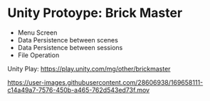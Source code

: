 # Unity Protoype: Brick Master

* Menu Screen
* Data Persistence between scenes
* Data Persistence between sessions
* File Operation
 
Unity Play: https://play.unity.com/mg/other/brickmaster

https://user-images.githubusercontent.com/28606938/169658111-c14a49a7-7576-450b-a465-762d543ed73f.mov

